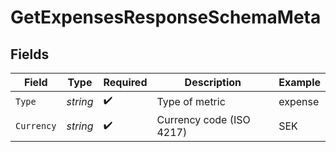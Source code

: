 # GetExpensesResponseSchemaMeta


## Fields

| Field                    | Type                     | Required                 | Description              | Example                  |
| ------------------------ | ------------------------ | ------------------------ | ------------------------ | ------------------------ |
| `Type`                   | *string*                 | :heavy_check_mark:       | Type of metric           | expense                  |
| `Currency`               | *string*                 | :heavy_check_mark:       | Currency code (ISO 4217) | SEK                      |